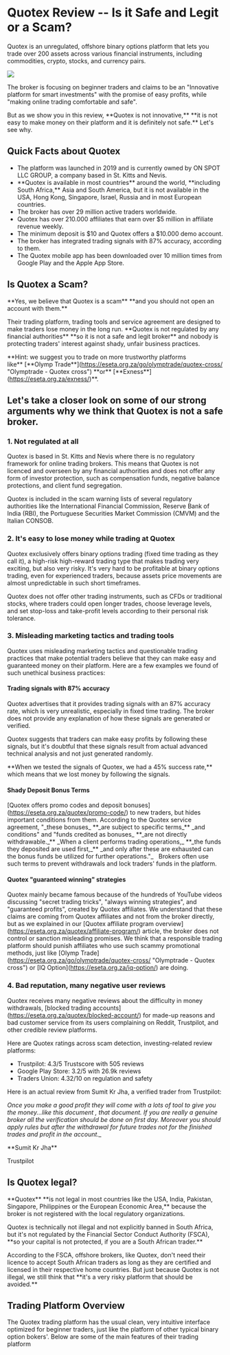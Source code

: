 # Quotex Review -- Is it Safe and Legit or a Scam?

Quotex is an unregulated, offshore binary options platform that lets you
trade over 200 assets across various financial instruments, including
commodities, crypto, stocks, and currency pairs.

[![](https://static.quotex.io/files/4_en/300_250.jpg)](https://traff.sbs/brokerqxlid)

The broker is focusing on beginner traders and claims to be an
"Innovative platform for smart investments" with the promise of easy
profits, while "making online trading comfortable and safe".

But as we show you in this review, \*\*Quotex is not
innovative,\*\* \*\*it is not easy to make money on their platform and
it is definitely not safe.\*\* Let\'s see why.

## Quick Facts about Quotex

-   The platform was launched in 2019 and is currently owned by ON SPOT
    LLC GROUP, a company based in St. Kitts and Nevis.
-   \*\*Quotex is available in most countries\*\* around the world,
    \*\*including South Africa,\*\* Asia and South America, but it is
    not available in the USA, Hong Kong, Singapore, Israel, Russia and
    in most European countries.
-   The broker has over 29 million active traders worldwide.
-   Quotex has over 210.000 affiliates that earn over \$5 million in
    affiliate revenue weekly.
-   The minimum deposit is \$10 and Quotex offers a \$10.000 demo
    account.
-   The broker has integrated trading signals with 87% accuracy,
    according to them.
-   The Quotex mobile app has been downloaded over 10 million times from
    Google Play and the Apple App Store.

## Is Quotex a Scam?

\*\*Yes, we believe that Quotex is a scam\*\* \*\*and you should not
open an account with them.\*\*

Their trading platform, trading tools and service agreement are designed
to make traders lose money in the long run. \*\*Quotex is not regulated
by any financial authorities\*\* \*\*so it is not a safe and legit
broker\*\* and nobody is protecting traders\' interest against shady,
unfair business practices.

\*\*Hint: we suggest you to trade on more trustworthy platforms
like\*\* \[\*\*Olymp
Trade\*\*\](https://eseta.org.za/go/olymptrade/quotex-cross/
"Olymptrade - Quotex cross") \*\*or\*\*
\[\*\*Exness\*\*\](https://eseta.org.za/exness/)\*\*.

## Let\'s take a closer look on some of our strong arguments why we think that Quotex is not a safe broker.

### 1. Not regulated at all

Quotex is based in St. Kitts and Nevis where there is no regulatory
framework for online trading brokers. This means that Quotex is not
licenced and overseen by any financial authorities and does not offer
any form of investor protection, such as compensation funds, negative
balance protections, and client fund segregation.

Quotex is included in the scam warning lists of several regulatory
authorities like the International Financial Commission, Reserve Bank of
India (RBI), the Portuguese Securities Market Commission (CMVM) and the
Italian CONSOB.

### 2. It\'s easy to lose money while trading at Quotex

Quotex exclusively offers binary options trading (fixed time trading as
they call it), a high-risk high-reward trading type that makes trading
very exciting, but also very risky. It\'s very hard to be profitable at
binary options trading, even for experienced traders, because assets
price movements are almost unpredictable in such short timeframes.

Quotex does not offer other trading instruments, such as CFDs or
traditional stocks, where traders could open longer trades, choose
leverage levels, and set stop-loss and take-profit levels according to
their personal risk tolerance.

### 3. Misleading marketing tactics and trading tools

Quotex uses misleading marketing tactics and questionable trading
practices that make potential traders believe that they can make easy
and guaranteed money on their platform. Here are a few examples we found
of such unethical business practices:

#### Trading signals with 87% accuracy

Quotex advertises that it provides trading signals with an 87% accuracy
rate, which is very unrealistic, especially in fixed time trading. The
broker does not provide any explanation of how these signals are
generated or verified.

Quotex suggests that traders can make easy profits by following these
signals, but it\'s doubtful that these signals result from actual
advanced technical analysis and not just generated randomly.

\*\*When we tested the signals of Quotex, we had a 45% success rate,\*\*
which means that we lost money by following the signals.

#### Shady Deposit Bonus Terms

\[Quotex offers promo codes and deposit
bonuses\](https://eseta.org.za/quotex/promo-code/) to new traders, but
hides important conditions from them. According to the Quotex service
agreement, "\_these bonuses\_ \*\*\_are subject to specific
terms\_\*\* \_and conditions" and "funds credited as bonuses\_
\*\*\_are not directly withdrawable.\_\*\* \_When a client performs
trading operations,\_ \*\*\_the funds they deposited are used
first,\_\*\* \_and only after these are exhausted can the bonus funds be
utilized for further operations."\_   Brokers often use such terms to
prevent withdrawals and lock traders\' funds in the platform.

#### Quotex "guaranteed winning" strategies

Quotex mainly became famous because of the hundreds of YouTube videos
discussing "secret trading tricks", "always winning
strategies", and "guaranteed profits", created by Quotex
affiliates. We understand that these claims are coming from Quotex
affiliates and not from the broker directly, but as we explained in our
\[Quotex affiliate program
overview\](https://eseta.org.za/quotex/affiliate-program/) article, the
broker does not control or sanction misleading promises. We think that
a responsible trading platform should punish affiliates who use such
scammy promotional methods, just like \[Olymp
Trade\](https://eseta.org.za/go/olymptrade/quotex-cross/
"Olymptrade - Quotex cross") or \[IQ
Option\](https://eseta.org.za/iq-option/) are doing.

### 4. Bad reputation, many negative user reviews

Quotex receives many negative reviews about the difficulty in money
withdrawals, \[blocked trading
accounts\](https://eseta.org.za/quotex/blocked-account/) for made-up
reasons and bad customer service from its users complaining on Reddit,
Trustpilot, and other credible review platforms.

Here are Quotex ratings across scam detection, investing-related review
platforms:

-   Trustpilot: 4.3/5 Trustscore with 505 reviews
-   Google Play Store: 3.2/5 with 26.9k reviews
-   Traders Union: 4.32/10 on regulation and safety

Here is an actual review from Sumit Kr Jha, a verified trader from
Trustpilot:

*Once you make a good profit they will come with a lots of tool to give
you the money\...like this document , that document. If you are really a
genuine broker all the verification should be done on first day.
Moreover you should apply rules but after the withdrawal for future
trades not for the finished trades and profit in the account.\_*

\*\*Sumit Kr Jha\*\*

Trustpilot

## Is Quotex legal?

\*\*Quotex\*\* \*\*is not legal in most countries like the USA, India,
Pakistan, Singapore, Philippines or the European Economic
Area,\*\* because the broker is not registered with the local regulatory
organizations.

Quotex is technically not illegal and not explicitly banned in South
Africa, but it\'s not regulated by the Financial Sector Conduct
Authority (FSCA), \*\*so your capital is not protected, if you are a
South African trader.\*\*

According to the FSCA, offshore brokers, like Quotex, don\'t need their
licence to accept South African traders as long as they are certified
and licensed in their respective home countries. But just because Quotex
is not illegal, we still think that \*\*it\'s a very risky platform that
should be avoided.\*\*

## Trading Platform Overview

The Quotex trading platform has the usual clean, very intuitive
interface optimized for beginner traders, just like the platform of
other typical binary option bokers\'. Below are some of the main
features of their trading platform

